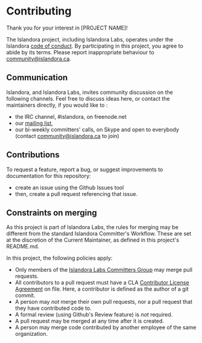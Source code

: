 # Contributing

Thank you for your interest in [PROJECT NAME]! 

The Islandora project, including Islandora Labs, operates under the Islandora [code of conduct]. 
By participating in this project, you agree to abide by its terms. 
Please report inappropriate behaviour to community@islandora.ca.

[code of conduct]: http://islandora.ca/codeofconduct

## Communication

Islandora, and Islandora Labs, invites community discussion on the following channels. 
Feel free to discuss ideas here, or contact the maintainers directly, if you would like to :
* the IRC channel, #islandora, on freenode.net
* our [mailing list], 
* our bi-weekly committers' calls, on Skype and open to everybody (contact community@islandora.ca to join)

[mailing list]: https://groups.google.com/forum/#!forum/islandora

## Contributions

To request a feature, report a bug, or suggest improvements to documentation for this repository:
* create an issue using the Github Issues tool
* then, create a pull request referencing that issue. 

## Constraints on merging 

As this project is part of Islandora Labs, the rules for merging may be different from the standard Islandora Committer's Workflow. 
These are set at the discretion of the Current Maintainer, as defined in this project's README.md.

In this project, the following policies apply:
* Only members of the [Islandora Labs Committers Group] may merge pull requests.
* All contributors to a pull request must have a CLA [Contributor License Agreement] on file. Here, a contributor is defined as the author of a git commit.
* A person may *not* merge their own pull requests, nor a pull request that they have contributed code to.
* A formal review (using Github's Review feature) is *not* required.
* A pull request may be merged at any time after it is created.
* A person may merge code contributed by another employee of the same organization.

[Islandora Labs Committers Group]: https://github.com/orgs/Islandora-Labs/teams/committers/members
[Contributor License Agreement]: https://github.com/Islandora/islandora/blob/7.x/CONTRIBUTING.md#contribute-code
